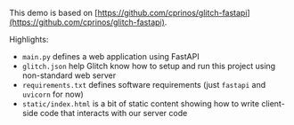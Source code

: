This demo is based on [https://github.com/cprinos/glitch-fastapi](https://github.com/cprinos/glitch-fastapi).

Highlights:
- `main.py` defines a web application using FastAPI
- `glitch.json` help Glitch know how to setup and run this project using non-standard web server
- `requirements.txt` defines software requirements (just `fastapi` and `uvicorn` for now)
- `static/index.html` is a bit of static content showing how to write client-side code that interacts with our server code